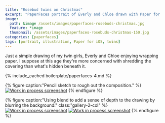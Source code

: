 ```yaml
---
title: "Rosebud twins on Christmas"
excerpt: "PaperFaces portrait of Everly and Chloe drawn with Paper for iOS on an iPad."
image: 
  path: &image /assets/images/paperfaces-rosebuds-christmas.jpg 
  feature: *image
  thumbnail: /assets/images/paperfaces-rosebuds-christmas-150.jpg
categories: [paperfaces]
tags: [portrait, illustration, Paper for iOS, twins]
---
```


Just a simple drawing of my twin girls, Everly and Chloe enjoying wrapping paper. I suppose at this age they're more concerned with shredding the covering than what's hidden beneath it.

{% include_cached boilerplate/paperfaces-4.md %}

{% figure caption:"Pencil sketch to rough out the composition." %}
[![Work in process screenshot](/assets/images/paperfaces-rosebuds-christmas-process-1-750.jpg)](/assets/images/paperfaces-rosebuds-christmas-process-1-lg.jpg)
{% endfigure %}

{% figure caption:"Using blend to add a sense of depth to the drawing by blurring the background." class:"gallery-2-col" %}
[![Work in process screenshot](/assets/images/paperfaces-rosebuds-christmas-process-2-600.jpg)](/assets/images/paperfaces-rosebuds-christmas-process-2-lg.jpg)
[![Work in process screenshot](/assets/images/paperfaces-rosebuds-christmas-process-3-600.jpg)](/assets/images/paperfaces-rosebuds-christmas-process-3-lg.jpg)
{% endfigure %}
